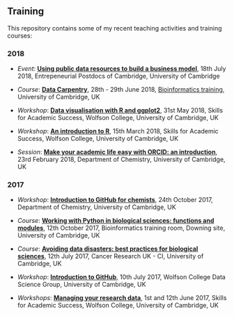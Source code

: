 ## Training

This repository contains some of my recent teaching activities and training courses:

### 2018

- *Event*: [**Using public data resources to build a business model**](../../../20180718_public_data_resources_to_business_model/blob/master/README.md), 18th July 2018, Entrepeneurial Postdocs of Cambridge, University of Cambridge

- *Course*: [**Data Carpentry**](https://tavareshugo.github.io/2018-06-28-cambridge/), 28th - 29th June 2018, [Bioinformatics training](https://training.csx.cam.ac.uk/bioinformatics/event/2463814), University of Cambridge, UK

- *Workshop*: [**Data visualisation with R and ggplot2**](../../../20180531_DataVisualisationRggplot2_Wolfson_Cambridge/blob/master/README.Rmd), 31st May 2018, Skills for Academic Success, Wolfson College, University of Cambridge, UK

- *Workshop*: [**An introduction to R**](../../../20180315_IntroductionToR_Wolfson_Cambridge/blob/master/README.Rmd), 15th March 2018, Skills for Academic Success, Wolfson College, University of Cambridge, UK

- *Session*: [**Make your academic life easy with ORCID: an introduction**](../../../20180223_ORCID_Chemistry_Cambridge/blob/master/README.md), 23rd February 2018, Department of Chemistry, University of Cambridge, UK


### 2017

- *Workshop*: [**Introduction to GitHub for chemists**](../../../20171024_GitHub_Chemistry_Cambridge/blob/master/README.md), 24th October 2017, Department of Chemistry, University of Cambridge, UK

- *Course*: [**Working with Python in biological sciences: functions and modules**](../../../20171012_PythonAdvanced_Cambridge/blob/master/README.md), 12th October 2017, Bioinformatics training room, Downing site, University of Cambridge, UK

- *Course*: [**Avoiding data disasters: best practices for biological sciences**](../../../20170712_AvoidDataDisasters/blob/master/README.md), 12th July 2017, Cancer Research UK - CI, University of Cambridge, UK

- *Workshop*: [**Introduction to GitHub**](../../../20170710_GitHub_Wolfson/blob/master/README.md), 10th July 2017, Wolfson College Data Science Group, University of Cambridge, UK

- *Workshops*: [**Managing your research data**](../../../20170601_RDM_Wolfson/blob/master/README.md), 1st and 12th June 2017, Skills for Academic Success, Wolfson College, University of Cambridge, UK
